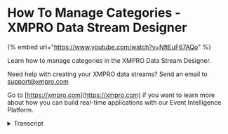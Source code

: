 # How To Manage Categories - XMPRO Data Stream Designer
{% embed url="https://www.youtube.com/watch?v=NftEuF67AQo" %}

Learn how to manage categories in the XMPRO Data Stream Designer. 

Need help with creating your XMPRO data streams? Send an email to support@xmpro.com 

Go to [https://xmpro.com](https://xmpro.com) if you want to learn more about how you can build real-time applications with our Event Intelligence Platform.
<details>
<summary>Transcript</summary>welcome to another training video from

XM Pro today we will be looking at how

to manage categories if you look at the

first landing screen on the data stream

designer you can see the title of the

page says categories so you are looking

at some categories down here like

equipment maintenance and asset

performance monitoring these categories

are shared between all the products like

app designer and data stream designer a

category allows you to group your use

cases or applications into logical areas

organizations have the flexibility to

create categories based on their

specific requirements for any logical

grouping they may want if you click on a

category you will see all the use cases

that belong to that category you have

the same layout an app designer where

you will see applications which belong

to the category to manage categories

click on the categories button in the

side menu this will give you a list of

all the categories in your environment

you can add a new category by clicking

on the plus button adding its name

description and giving it an icon when

you save this it will be added to the

list you can also click on a category in

this list to modify it you can modify

its name description and icon you can

also delete a category here your

applications and use cases that are in

the category when you deleted will be

moved to the default category which in

this case is my sandbox you will not be

able to delete my sandbox as this is the

default category and is always supposed

to be there the last thing you can do

here is reorder the categories into a

certain order for the main page to do

this you select a category and then

press up press the up or down arrows

when you save this this order will be

brought into the main page

as you can see this is not an

alphabetical order but in the order of

the categories that we have defined this

has been how to manage categories
</details>